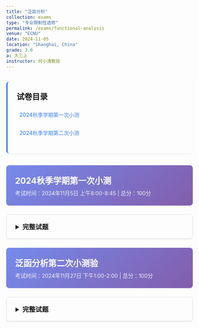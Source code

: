 ```yaml
---
title: "泛函分析"
collection: exams
type: "专业限制性选修"
permalink: /exams/functional-analysis
venue: "ECNU"
date: 2024-11-05
location: "Shanghai, China"
grade: 3.0
a: 大三上
instructor: 何小清教授
---
```


<div class="exam-toc">
  <h2>试卷目录</h2>
  <ul>
    <li><a href="#2024-fall-test1">2024秋季学期第一次小测</a></li>
    <li><a href="#2024-fall-test2">2024秋季学期第二次小测</a></li>
  </ul>
</div>

<style>
.exam-toc {
  background: transparent;
  padding: 1.5rem;
  border-radius: 8px;
  margin: 2rem 0;
  border-left: 4px solid #4285f4;
  box-shadow: 0 2px 4px rgba(0,0,0,0.05);
}

.exam-toc h2 {
  margin-top: 0;
  color: inherit;
}

.exam-toc ul {
  list-style: none;
  padding-left: 0;
}

.exam-toc li {
  margin: 0.8rem 0;
  padding: 0.5rem;
  border-radius: 4px;
  transition: background 0.3s;
}

.exam-toc li:hover {
  background: rgba(0, 0, 0, 0.05);
}

.exam-toc a {
  text-decoration: none;
  color: #4285f4;
  font-weight: 500;
  display: block;
}

.exam-header {
  background: linear-gradient(135deg, rgba(102, 126, 234, 0.9) 0%, rgba(118, 75, 162, 0.9) 100%);
  color: white;
  padding: 1.5rem;
  border-radius: 8px;
  margin: 1.5rem 0;
}

.exam-header h3 {
  margin: 0;
  font-size: 1.4rem;
}

.exam-meta {
  opacity: 0.9;
  font-size: 0.9rem;
  margin-top: 0.5rem;
}

details {
  background: transparent;
  border: 1px solid rgba(0, 0, 0, 0.1);
  border-radius: 8px;
  margin: 1.5rem 0;
  box-shadow: 0 2px 4px rgba(0,0,0,0.05);
  transition: box-shadow 0.3s;
}

details:hover {
  box-shadow: 0 4px 8px rgba(0,0,0,0.1);
}

summary {
  background: transparent;
  padding: 1.2rem 1.5rem;
  cursor: pointer;
  font-weight: 600;
  color: inherit;
  border-radius: 8px 8px 0 0;
  font-size: 1.1rem;
  border-bottom: 1px solid rgba(0, 0, 0, 0.05);
}

details[open] summary {
  border-bottom: 1px solid rgba(0, 0, 0, 0.1);
}

.exam-content {
  padding: 1.5rem;
}

.question {
  margin: 1.5rem 0;
  padding: 1rem;
  background: transparent;
  border-radius: 6px;
  border-left: 3px solid #4285f4;
  box-shadow: 0 1px 3px rgba(0,0,0,0.05);
}

.question-title {
  font-weight: 600;
  color: inherit;
  margin-bottom: 0.8rem;
  display: flex;
  justify-content: space-between;
  align-items: center;
}

.points {
  background: #4285f4;
  color: white;
  padding: 0.2rem 0.6rem;
  border-radius: 20px;
  font-size: 0.8rem;
  font-weight: 500;
}

.math-content {
  line-height: 1.6;
  font-size: 1rem;
}

.math-content p {
  margin: 0.8rem 0;
}

.solution {
  margin: 1rem 0;
}

.solution summary {
  background: transparent;
  padding: 0.8rem 1rem;
  cursor: pointer;
  font-weight: 600;
  color: inherit;
  border-radius: 4px;
  font-size: 1rem;
  border: 1px solid rgba(0, 0, 0, 0.1);
  margin-bottom: 0;
}

.solution summary:hover {
  background: rgba(0, 0, 0, 0.02);
}

.solution-content {
  padding: 1rem;
  border-left: 2px solid rgba(0, 0, 0, 0.1);
  margin-top: 0.5rem;
}

.proof {
  background: rgba(255, 243, 224, 0.5);
  border: 1px solid rgba(255, 183, 77, 0.5);
  border-radius: 6px;
  padding: 1rem;
  margin: 1rem 0;
}

.proof-title {
  font-weight: 600;
  color: #e65100;
  margin-bottom: 0.5rem;
}

.optional {
  background: rgba(232, 245, 232, 0.5);
  border: 1px solid rgba(76, 175, 80, 0.5);
  border-radius: 6px;
  padding: 1rem;
  margin: 1rem 0;
}

.optional-title {
  font-weight: 600;
  color: #2e7d32;
  margin-bottom: 0.5rem;
}

@media (max-width: 768px) {
  .exam-content {
    padding: 1rem;
  }
  
  summary {
    padding: 1rem;
  }
  
  .question {
    padding: 0.8rem;
  }
}
</style>

<div id="2024-fall-test1" class="exam-header">
  <h3>2024秋季学期第一次小测</h3>
  <div class="exam-meta">考试时间：2024年11月5日 上午8:00-8:45 | 总分：100分</div>
</div>

<details markdown="1">
  <summary>完整试题</summary>
  <div class="exam-content">
    <div class="question">
      <div class="question-title">
        <span>第1题</span>
        <span class="points">20分</span>
      </div>
      <div class="math-content">
        <p>对任意 \( x = \begin{pmatrix} x_1 \\ x_2 \end{pmatrix} \in \mathbb{R}^2 \)，定义 \(\|x\|_* = \max\{|x_1|, 3|x_2|\}\). 令 \( A = \begin{pmatrix} 3 & -2 \\ 2 & -1 \end{pmatrix} \). </p>
        <p>(1) 证明 \(\| \cdot \|_*\) 是 \(\mathbb{R}^2\) 上的一个范数. </p>
        <p>(2) 记 \( E = (\mathbb{R}^2, \| \cdot \|_*) \)，\(\varphi(x) = Ax, \forall x \in \mathbb{R}^2\). 证明 \(\|\varphi\|_{B(E)} = 7\). </p>
      </div>
    </div>
    <div class="question">
      <div class="question-title">
        <span>第2题</span>
        <span class="points">30分</span>
      </div>
      <div class="math-content">
        <p>设 \((X, d)\) 是度量空间. </p>
        <p>(1) 给出 \( X \) 中 Cauchy 序列的定义. </p>
        <p>(2) 给出 \((X, d)\) 是完备度量空间的定义. 给出一个无穷维的完备的赋范空间的例子（需注明范数的定义）. </p>
        <p>(3) 证明任意 Cauchy 序列是有界的. </p>
      </div>
    </div>
    <div class="question">
      <div class="question-title">
        <span>第3题</span>
        <span class="points">24分</span>
      </div>
      <div class="math-content">
        <p>令 \(\mathbb{R}[x]\) 是 \(\mathbb{R}\) 上所有实系数多项式构成的向量空间. 设 \( E_0 = \{P \in \mathbb{R}[x], P(0) = 0\} \)，定义 \(\varphi(P) = xP'(x)\). </p>
        <p>(1) 证明 \( E_0 \) 是 \(\mathbb{R}[x]\) 是子向量空间. 证明 \(\varphi\) 是 \(E_0\) 上的线性同构，即 \(\varphi\) 是一个线性双射. </p>
        <p>(2) 定义 \( N(P) = \sum_{1 \leq k \leq n} |a_k| \)，其中 \( P(x) = \sum_{1 \leq k \leq n} a_k x^k \). 证明 \( N \) 是 \( E_0 \) 上的一个范数. </p>
        <p>(3) 证明 \(\varphi^{-1}\) 是 \((E_0, N)\) 上的连续映射. 求 \(\|\varphi^{-1}\|_{B(E_0)}\). </p>
      </div>
    </div>
    <div class="question">
      <div class="question-title">
        <span>第4题</span>
        <span class="points">26分</span>
      </div>
      <div class="math-content">
        <p>指出下述命题是否正确. 如果判断命题是错误的，请给出一个相关的正确命题或者举出反例. </p>
        <p>(1) 若 \((X_1, d_1), (X_2, d_2)\) 是两个同胚的度量空间，若 \(X_1\) 完备，则 \(X_2\) 也完备. [注：称两个拓扑空间 \((X_1, d_1), (X_2, d_2)\) 同胚，如果存在 \((X_1, d_1)\) 到 \((X_2, d_2)\) 的映射 \(f\) 是连续双射且 \(f^{-1}\) 也是连续的. ]</p>
        <p>(2) 设 \((X, d)\) 是度量空间，\(A \subset X\)，\(A\) 是 \(X\) 的有界闭集，则 \(A\) 为紧集. </p>
        <p>(3) 赋范线性空间 \(E\) 中绝对收敛级数必收敛. </p>
        <p>(4) 任意 Banach 空间 \(E\) 到自身的线性映射都是连续的. </p>
      </div>
    </div>
  </div>
</details>

<div id="2024-fall-test2" class="exam-header">
  <h3>泛函分析第二次小测验</h3>
  <div class="exam-meta">考试时间：2024年11月27日 下午1:00-2:00 | 总分：100分</div>
</div>

<details markdown="1">
  <summary>完整试题</summary>
  <div class="exam-content">
    <div class="question">
      <div class="question-title">
        <span>第1题</span>
        <span class="points">30分</span>
      </div>
      <div class="math-content">
        <p>设 \(\mathcal{X}\) 是一个内积空间. </p>
        <p>(1) 证明任给 \(x, y \in \mathcal{X}\), 成立 \(\|x + y\|^2 = \|x\|^2 + \|y\|^2 + 2\operatorname{Re}\langle x, y\rangle\). </p>
        <p>(2) 由此推出平行四边形等式：\(\|x + y\|^2 + \|x - y\|^2 = 2(\|x\|^2 + \|y\|^2)\), 对任意的 \(x, y \in \mathcal{X}\). </p>
        <p>(3) 考虑 \(\mathcal{Y} = C([0, 2], \mathbb{R})\) 并赋予范数 \(\|f\| = \max_{t \in [0, 2]} |f(t)|\). 利用 \(f(t) = t\) 和 \(g(t) = 3\), 证明 \(\mathcal{Y}\) 不是内积空间. </p>
      </div>
    </div>
    <div class="question">
      <div class="question-title">
        <span>第2题</span>
        <span class="points">40分</span>
      </div>
      <div class="math-content">
        <p>记 \(\mathcal{X} = \mathbb{R}_1[x]\), 即 \(\mathbb{R}\) 上次数小于等于1的多项式空间. 对任意 \(P, Q \in \mathcal{X}\), 令
          \[\langle P, Q \rangle = P(0)Q(0) + 4P(1)Q(1). \]
        </p>
        <p>(1) 证明 \(\langle , \rangle\) 在 \(\mathcal{X}\) 上定义了一个内积. </p>
        <p>(2) 证明 \(\mathcal{X}\) 是一个 Hilbert 空间. </p>
        <p>(3) 记 \(\mathcal{M} = \operatorname{span}\{x\}\). 计算 \(\mathcal{M}^\perp\). </p>
        <p>(4) 给出 \(\mathcal{X}\) 的一个规范正交基. </p>
      </div>
    </div>
    <div class="question">
      <div class="question-title">
        <span>第3题</span>
        <span class="points">30分</span>
      </div>
      <div class="math-content">
        <p>设 \(H\) 是数域 \(\mathbb{K}\) 上的一个 Hilbert 空间，并设 \(T \in B(H)\) 且 \(\|T\| \leq 1\). </p>
        <p>(1) 证明：\(T(x) = x\) 当且仅当 \(T^*(x) = x, x \in H\). </p>
        <p class="hint">提示：考虑 \(\|T^*(x) - x\|^2\)，并利用条件 \(\|T\| \leq 1\). </p>
        <p>(2) 证明：\(\ker(I - T) = \ker(I - T^*)\). </p>
        <p>(3) 叙述 Hilbert 空间 \(H\) 上的正交分解定理. </p>
        <p>(4) 证明：\(H = \ker(I - T) \oplus \operatorname{range}(I - T)\). </p>
        <p class="hint">提示：利用 (2) 和 (3) 的结论. </p>
      </div>
    </div>
  </div>
</details>

<script>
// 添加一些交互功能
document.addEventListener('DOMContentLoaded', function() {
  // 为所有details元素添加切换动画
  const detailsElements = document.querySelectorAll('details');
  
  detailsElements.forEach(details => {
    details.addEventListener('toggle', function() {
      if (this.open) {
        this.style.transition = 'all 0.3s ease';
      }
    });
  });
  
  // 平滑滚动到锚点
  const links = document.querySelectorAll('a[href^="#"]');
  links.forEach(link => {
    link.addEventListener('click', function(e) {
      e.preventDefault();
      const targetId = this.getAttribute('href');
      const targetElement = document.querySelector(targetId);
      if (targetElement) {
        targetElement.scrollIntoView({
          behavior: 'smooth',
          block: 'start'
        });
      }
    });
  });
});
</script>
